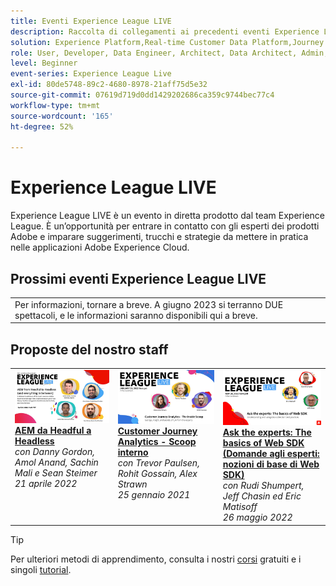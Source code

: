 ```yaml
---
title: Eventi Experience League LIVE
description: Raccolta di collegamenti ai precedenti eventi Experience League LIVE
solution: Experience Platform,Real-time Customer Data Platform,Journey Optimizer,Experience Manager,Target,Audience Manager,Analytics
role: User, Developer, Data Engineer, Architect, Data Architect, Admin, Leader
level: Beginner
event-series: Experience League Live
exl-id: 80de5748-89c2-4680-8978-21aff75d5e32
source-git-commit: 07619d719d0dd1429202686ca359c9744bec77c4
workflow-type: tm+mt
source-wordcount: '165'
ht-degree: 52%

---
```


# Experience League LIVE

Experience League LIVE è un evento in diretta prodotto dal team Experience League.  È un’opportunità per entrare in contatto con gli esperti dei prodotti Adobe e imparare suggerimenti, trucchi e strategie da mettere in pratica nelle applicazioni Adobe Experience Cloud.

<div id="upcoming-events">

## Prossimi eventi Experience League LIVE

<table>
<tr>
  <td>
    Per informazioni, tornare a breve. A giugno 2023 si terranno DUE spettacoli, e le informazioni saranno disponibili qui a breve.
  </td>
</tr>
</table>


</div>

<div id="recs-overview-body-1"></div>
<div id="recs-overview-body-2"></div>
<div id="recs-overview-body-3"></div>
<div id="recs-overview-body-4"></div>
<div id="recs-overview-body-5"></div>
<div id="recs-overview-body-6"></div>

<div id="past-events">


</div>

## Proposte del nostro staff

<table style="max-width: 1214px;">

<tr>
  <td style="vertical-align: top;"><a href="episodes/exl-live-episode-04-21-22.md">
      <img alt="Experience League LIVE 21 aprile" src="assets/youtube-thumbnails/april-21-yt.jpg">
    </a>
    <div>
      <a href="/help/experience-league-live/episodes/exl-live-episode-04-21-22.md">
        <strong>AEM da Headful a Headless</strong>
      </a>
      <br/><em>con Danny Gordon, Amol Anand, Sachin Mali e Sean Steimer</em>
      <br/><em>21 aprile 2022</em>
    </div>
  </td>

<td style="vertical-align: top;">
    <a href="episodes/exl-live-episode-08.md">
      <img alt="Experience League LIVE ep8" src="./assets/youtube-thumbnails/jan-25-yt.jpg">
    </a>
    <div>
      <a href="episodes/exl-live-episode-08.md"><strong>Customer Journey Analytics - Scoop interno</strong></a>
      <br/><em>con Trevor Paulsen, Rohit Gossain, Alex Strawn</em>
      <br/><em>25 gennaio 2021</em>
    </div>
  </td>

<td style="vertical-align: top;">
    <a href="episodes/exl-live-episode-05-26-22.md">
      <img alt="Experience League LIVE 26 maggio" src="assets/May26_exl_live_banner_web_1920_WebBanner.png">
    </a>
    <div>
      <a href="episodes/exl-live-episode-05-26-22.md">
        <strong>Ask the experts: The basics of Web SDK (Domande agli esperti: nozioni di base di Web SDK)</strong>
      </a>
      <br/><em>con Rudi Shumpert, Jeff Chasin ed Eric Matisoff</em>
      <br/><em>26 maggio 2022</em>
    </div>
  </td>
  </tr>

</table>


>[!TIP]
>
>Per ulteriori metodi di apprendimento, consulta i nostri [corsi](https://experienceleague.adobe.com/?lang=it#dashboard/learning) gratuiti e i singoli [tutorial](https://experienceleague.adobe.com/docs/home-tutorials.html?lang=it).

